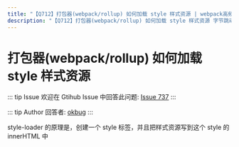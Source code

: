 ```yaml
---
title: "【Q712】打包器(webpack/rollup) 如何加载 style 样式资源 | webpack高频面试题"
description: "【Q712】打包器(webpack/rollup) 如何加载 style 样式资源 字节跳动面试题、阿里腾讯面试题、美团小米面试题。"
---
```


# 打包器(webpack/rollup) 如何加载 style 样式资源

::: tip Issue
欢迎在 Gtihub Issue 中回答此问题: [Issue 737](https://github.com/shfshanyue/Daily-Question/issues/737)
:::

::: tip Author
回答者: [okbug](https://github.com/okbug)
:::

style-loader 的原理是，创建一个 style 标签，并且把样式资源写到这个 style 的 innerHTML 中
